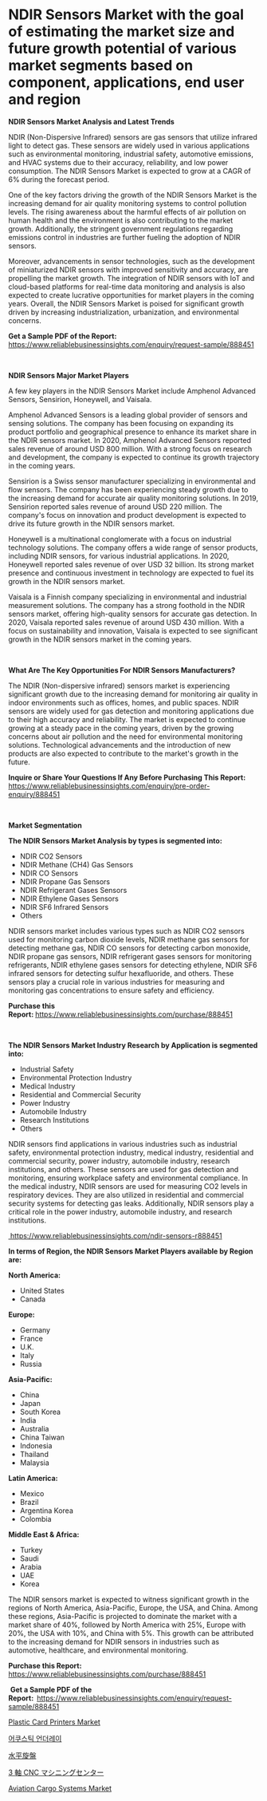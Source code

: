 <p><h1>NDIR Sensors Market with the goal of estimating the market size and future growth potential of various market segments based on component, applications, end user and region</h1></p><p><strong>NDIR Sensors Market Analysis and Latest Trends</strong></p>
<p><p>NDIR (Non-Dispersive Infrared) sensors are gas sensors that utilize infrared light to detect gas. These sensors are widely used in various applications such as environmental monitoring, industrial safety, automotive emissions, and HVAC systems due to their accuracy, reliability, and low power consumption. The NDIR Sensors Market is expected to grow at a CAGR of 6% during the forecast period.</p><p>One of the key factors driving the growth of the NDIR Sensors Market is the increasing demand for air quality monitoring systems to control pollution levels. The rising awareness about the harmful effects of air pollution on human health and the environment is also contributing to the market growth. Additionally, the stringent government regulations regarding emissions control in industries are further fueling the adoption of NDIR sensors.</p><p>Moreover, advancements in sensor technologies, such as the development of miniaturized NDIR sensors with improved sensitivity and accuracy, are propelling the market growth. The integration of NDIR sensors with IoT and cloud-based platforms for real-time data monitoring and analysis is also expected to create lucrative opportunities for market players in the coming years. Overall, the NDIR Sensors Market is poised for significant growth driven by increasing industrialization, urbanization, and environmental concerns.</p></p>
<p><strong>Get a Sample PDF of the Report:&nbsp;</strong> <a href="https://www.reliablebusinessinsights.com/enquiry/request-sample/888451">https://www.reliablebusinessinsights.com/enquiry/request-sample/888451</a></p>
<p>&nbsp;</p>
<p><strong>NDIR Sensors Major Market Players</strong></p>
<p><p>A few key players in the NDIR Sensors Market include Amphenol Advanced Sensors, Sensirion, Honeywell, and Vaisala. </p><p>Amphenol Advanced Sensors is a leading global provider of sensors and sensing solutions. The company has been focusing on expanding its product portfolio and geographical presence to enhance its market share in the NDIR sensors market. In 2020, Amphenol Advanced Sensors reported sales revenue of around USD 800 million. With a strong focus on research and development, the company is expected to continue its growth trajectory in the coming years.</p><p>Sensirion is a Swiss sensor manufacturer specializing in environmental and flow sensors. The company has been experiencing steady growth due to the increasing demand for accurate air quality monitoring solutions. In 2019, Sensirion reported sales revenue of around USD 220 million. The company's focus on innovation and product development is expected to drive its future growth in the NDIR sensors market.</p><p>Honeywell is a multinational conglomerate with a focus on industrial technology solutions. The company offers a wide range of sensor products, including NDIR sensors, for various industrial applications. In 2020, Honeywell reported sales revenue of over USD 32 billion. Its strong market presence and continuous investment in technology are expected to fuel its growth in the NDIR sensors market.</p><p>Vaisala is a Finnish company specializing in environmental and industrial measurement solutions. The company has a strong foothold in the NDIR sensors market, offering high-quality sensors for accurate gas detection. In 2020, Vaisala reported sales revenue of around USD 430 million. With a focus on sustainability and innovation, Vaisala is expected to see significant growth in the NDIR sensors market in the coming years.</p></p>
<p>&nbsp;</p>
<p><strong>What Are The Key Opportunities For NDIR Sensors Manufacturers?</strong></p>
<p><p>The NDIR (Non-dispersive infrared) sensors market is experiencing significant growth due to the increasing demand for monitoring air quality in indoor environments such as offices, homes, and public spaces. NDIR sensors are widely used for gas detection and monitoring applications due to their high accuracy and reliability. The market is expected to continue growing at a steady pace in the coming years, driven by the growing concerns about air pollution and the need for environmental monitoring solutions. Technological advancements and the introduction of new products are also expected to contribute to the market's growth in the future.</p></p>
<p><strong>Inquire or Share Your Questions If Any Before Purchasing This Report:</strong> <a href="https://www.reliablebusinessinsights.com/enquiry/pre-order-enquiry/888451">https://www.reliablebusinessinsights.com/enquiry/pre-order-enquiry/888451</a></p>
<p>&nbsp;</p>
<p><strong>Market Segmentation</strong></p>
<p><strong>The NDIR Sensors Market Analysis by types is segmented into:</strong></p>
<p><ul><li>NDIR CO2 Sensors</li><li>NDIR Methane (CH4) Gas Sensors</li><li>NDIR CO Sensors</li><li>NDIR Propane Gas Sensors</li><li>NDIR Refrigerant Gases Sensors</li><li>NDIR Ethylene Gases Sensors</li><li>NDIR SF6 Infrared Sensors</li><li>Others</li></ul></p>
<p><p>NDIR sensors market includes various types such as NDIR CO2 sensors used for monitoring carbon dioxide levels, NDIR methane gas sensors for detecting methane gas, NDIR CO sensors for detecting carbon monoxide, NDIR propane gas sensors, NDIR refrigerant gases sensors for monitoring refrigerants, NDIR ethylene gases sensors for detecting ethylene, NDIR SF6 infrared sensors for detecting sulfur hexafluoride, and others. These sensors play a crucial role in various industries for measuring and monitoring gas concentrations to ensure safety and efficiency.</p></p>
<p><strong>Purchase this Report:&nbsp;</strong><a href="https://www.reliablebusinessinsights.com/purchase/888451">https://www.reliablebusinessinsights.com/purchase/888451</a></p>
<p>&nbsp;</p>
<p><strong>The NDIR Sensors Market Industry Research by Application is segmented into:</strong></p>
<p><ul><li>Industrial Safety</li><li>Environmental Protection Industry</li><li>Medical Industry</li><li>Residential and Commercial Security</li><li>Power Industry</li><li>Automobile Industry</li><li>Research Institutions</li><li>Others</li></ul></p>
<p><p>NDIR sensors find applications in various industries such as industrial safety, environmental protection industry, medical industry, residential and commercial security, power industry, automobile industry, research institutions, and others. These sensors are used for gas detection and monitoring, ensuring workplace safety and environmental compliance. In the medical industry, NDIR sensors are used for measuring CO2 levels in respiratory devices. They are also utilized in residential and commercial security systems for detecting gas leaks. Additionally, NDIR sensors play a critical role in the power industry, automobile industry, and research institutions.</p></p>
<p><a href="https://www.reliablebusinessinsights.com/ndir-sensors-r888451">&nbsp;https://www.reliablebusinessinsights.com/ndir-sensors-r888451</a></p>
<p><strong>In terms of Region, the NDIR Sensors Market Players available by Region are:</strong></p>
<p>
    <p> <strong> North America: </strong>
        <ul>
            <li>United States</li>
            <li>Canada</li>
        </ul>
        </p> 
    <p> <strong> Europe: </strong>
        <ul>
            <li>Germany</li>
            <li>France</li>
            <li>U.K.</li>
            <li>Italy</li>
            <li>Russia</li>
        </ul>
        </p> 
    <p> <strong> Asia-Pacific: </strong>
        <ul>
            <li>China</li>
            <li>Japan</li>
            <li>South Korea</li>
            <li>India</li>
            <li>Australia</li>
            <li>China Taiwan</li>
            <li>Indonesia</li>
            <li>Thailand</li>
            <li>Malaysia</li>
        </ul>
        </p> 
    <p> <strong> Latin America: </strong>
        <ul>
            <li>Mexico</li>
            <li>Brazil</li>
            <li>Argentina Korea</li>
            <li>Colombia</li>
        </ul>
        </p> 
    <p> <strong> Middle East & Africa: </strong>
        <ul>
            <li>Turkey</li>
            <li>Saudi</li>
            <li>Arabia</li>
            <li>UAE</li>
            <li>Korea</li>
        </ul>
    </p>
    </p>
<p><p>The NDIR sensors market is expected to witness significant growth in the regions of North America, Asia-Pacific, Europe, the USA, and China. Among these regions, Asia-Pacific is projected to dominate the market with a market share of 40%, followed by North America with 25%, Europe with 20%, the USA with 10%, and China with 5%. This growth can be attributed to the increasing demand for NDIR sensors in industries such as automotive, healthcare, and environmental monitoring.</p></p>
<p><strong>Purchase this Report: </strong><a href="https://www.reliablebusinessinsights.com/purchase/888451">https://www.reliablebusinessinsights.com/purchase/888451</a></p>
<p>&nbsp;<strong>Get a Sample PDF of the Report:&nbsp;&nbsp;</strong><a href="https://www.reliablebusinessinsights.com/enquiry/request-sample/888451">https://www.reliablebusinessinsights.com/enquiry/request-sample/888451</a></p>
<p><strong></strong></p>
<p><p><a href="https://github.com/nafiafirdania/Market-Research-Report-List-1/blob/main/plastic-card-printers-market.md">Plastic Card Printers Market</a></p><p><a href="https://github.com/gambitz1998/Market-Research-Report-List-1/blob/main/3651669170840.md">어쿠스틱 언더레이</a></p><p><a href="https://github.com/tubbs463/Market-Research-Report-List-1/blob/main/5499552159306.md">水平旋盤</a></p><p><a href="https://github.com/decker5351/Market-Research-Report-List-2/blob/main/4429641159305.md">3 軸 CNC マシニングセンター</a></p><p><a href="https://github.com/faisalayoob601/Market-Research-Report-List-1/blob/main/aviation-cargo-systems-market.md">Aviation Cargo Systems Market</a></p></p>
